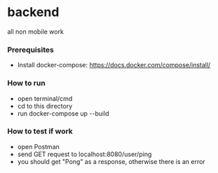 # backend
all non mobile work

### Prerequisites
- Install docker-compose: https://docs.docker.com/compose/install/

### How to run
- open terminal/cmd
- cd to this directory
- run docker-compose up --build

### How to test if work
- open Postman
- send GET request to localhost:8080/user/ping
- you should get "Pong" as a response, otherwise there is an error
